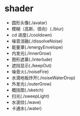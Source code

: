 # shader

- 圆形头像(./avatar)
- 模糊（高斯、径向）(./blur)
- cd 进度(./cooldown)
- 噪音消融(./dissolveNoise)
- 能量罩(./energyEnvelope)
- 内发光(./innerGrow)
- 图形遮慕(./interlude)
- 遮挡显示(./keepOut)
- 噪音火(./noiseFire)
- 水滴地板炸开(./noiseWaterDrop)
- 外发光(./outerGrow)
- 概括图(./sketch)
- 扫光(./sweepLight)
- 水波纹(./wave)
- 卡通水(./water)
